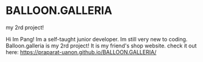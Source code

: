 # BALLOON.GALLERIA
my 2rd project!

Hi Im Pang! Im a self-taught junior developer. Im still very new to coding.
Balloon.galleria is my 2rd project! It is my friend's shop website.
check it out here:  https://praparat-uanon.github.io/BALLOON.GALLERIA/



